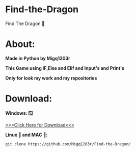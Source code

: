 # Find-the-Dragon
Find The Dragon 🐲

# About:

  **Made in Python by Migq1203r**

  **This Game using IF,Else and Elif and Input's and Print's**

  **Only for look my work and my repositories**

  
# Download:

  **Windows: 🪟**
  
  [>>>Click Here for Download<<<](https://github.com/Migq1203r/Find-the-Dragon/archive/refs/heads/main.zip)

  **Linux 🐧 and MAC 🍎:**

    git clone https://github.com/Migq1203r/Find-the-Dragon/
